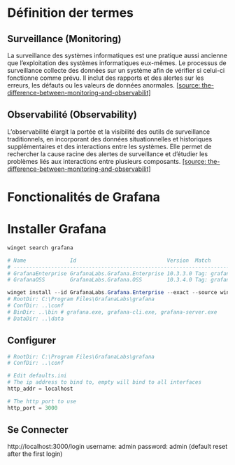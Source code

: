 # Définition der termes

## Surveillance (Monitoring)
La surveillance des systèmes informatiques est une pratique aussi ancienne que l’exploitation des systèmes informatiques eux-mêmes. Le processus de surveillance collecte des données sur un système afin de vérifier si celui-ci fonctionne comme prévu. Il inclut des rapports et des alertes sur les erreurs, les défauts ou les valeurs de données anormales. 
[[source: the-difference-between-monitoring-and-observabilit]](https://aws.amazon.com/fr/compare/the-difference-between-monitoring-and-observability)

## Observabilité (Observability)
L’observabilité élargit la portée et la visibilité des outils de surveillance traditionnels, en incorporant des données situationnelles et historiques supplémentaires et des interactions entre les systèmes. Elle permet de rechercher la cause racine des alertes de surveillance et d’étudier les problèmes liés aux interactions entre plusieurs composants.
[[source: the-difference-between-monitoring-and-observabilit]](https://aws.amazon.com/fr/compare/the-difference-between-monitoring-and-observability)

# Fonctionalités de Grafana

# Installer Grafana

~~~ps1
winget search grafana

# Name              Id                             Version  Match        Source
# -----------------------------------------------------------------------------
# GrafanaEnterprise GrafanaLabs.Grafana.Enterprise 10.3.3.0 Tag: grafana winget
# GrafanaOSS        GrafanaLabs.Grafana.OSS        10.3.4.0 Tag: grafana winget

winget install --id GrafanaLabs.Grafana.Enterprise --exact --source winget --silent
# RootDir: C:\Program Files\GrafanaLabs\grafana
# ConfDir: ..\conf
# BinDir: ..\bin # grafana.exe, grafana-cli.exe, grafana-server.exe
# DataDir: ..\data
~~~

## Configurer

~~~ps1
# RootDir: C:\Program Files\GrafanaLabs\grafana
# ConfDir: ..\conf

# Edit defaults.ini
# The ip address to bind to, empty will bind to all interfaces
http_addr = localhost

# The http port to use
http_port = 3000
~~~

## Se Connecter

http://localhost:3000/login
username: admin
password: admin (default reset after the first login)


